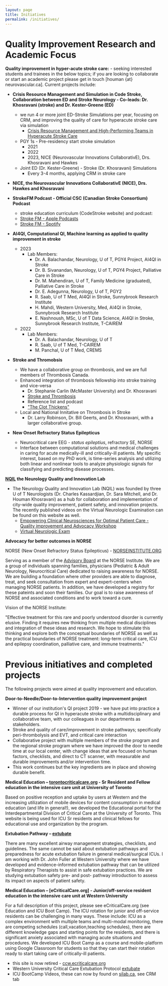 ```yaml
---
layout: page
title: Initiatives
permalink: /initiatives/
---
```


# Quality Improvement Research and Academic Focus

**Quality improvement in hyper-acute stroke care:** - seeking interested students and trainees in the below topics; if you are looking to collaborate or start an academic project please get in touch [houman {at} neurovascular.ca]. Current projects include:
* **Crisis Resource Management and Simulation in Code Stroke, Collaboration between ED and Stroke Neurology - Co-leads: Dr. Khosravani (stroke) and Dr. Kester-Greene (ED)**
    * we run 4 or more joint ED-Stroke Simulations per year, focusing on CRM, and improving the quality of care for hyperacute stroke care via simulation
        * [Crisis Resource Management and High-Performing Teams in Hyperacute Stroke Care](https://dx.doi.org/10.1007/s12028-020-01057-4)
    * PGY 1s - Pre-residency start stroke simulation
        * 2021
        * 2022
        * 2023, NICE (Neurovascular Innovations CollaborativE), Drs. Khosravani and Hawkes
    * Joint ED (Dr. Kester-Greene) - Stroke (Dr. Khosravani) Simulations
        * Every 3-4 months, applying CRM in stroke care
* **NICE, the Neurovascular Innovations CollaborativE (NICE), Drs. Hawkes and Khosravani**
* **StrokeFM Podcast - Official CSC (Canadian Stroke Consortium) Podcast**
    * stroke education curriculum (CodeStroke website) and podcast:
    * [Stroke FM - Apple Podcasts](https://podcasts.apple.com/ca/podcast/stroke-fm/id1507174650)
    * [Stroke FM - Spotify](https://open.spotify.com/show/68E5WtnyWRHnLizKIKJDw8)
* **AI4QI, Computational QI, Machine learning as applied to quality improvement in stroke**
    * 2023
        * Lab Members:
            * Dr. A. Balachandar, Neurology, U of T, PGY4 Project, AI4QI in Stroke
            * Dr. B. Sivanandan, Neurology, U of T, PGY4 Project, Palliative Care in Stroke
            * Dr. M. Mahendiran, U of T, Family Medicine (graduated), Palliative Care in Stroke
            * Dr. E. Adegunna, Neurology, U of T, PGY2
            * R. Saab, U of T Med, AI4QI in Stroke, Sunnybrook Research Institute
            * H. Mahdi, Western University, Med, AI4QI in Stroke, Sunnybrook Research Institute
            * E. Nashnoush, MSc, U of T Data Science, AI4QI in Stroke, Sunnybrook Research Institute, T-CAIREM
    * 2022
        * Lab Members:
            * Dr. A. Balachandar, Neurology, U of T
            * R. Saab, U of T Med, T-CAIREM
            * M. Panchal, U of T Med, CREMS
            
* **Stroke and Thromobsis**
    * We have a collaborative group on thrombosis, and we are full members of Thrombosis Canada.
    * Enhanced integration of thrombosis fellowship into stroke training and vice-versa
        * Dr. Stephanie Carlin (McMaster University) and Dr. Khosravani
        * [Stroke and Thrombosis](https://sites.google.com/strokeandthrombosis.org/theclotthickens/home/)
        * Reference list and podcast
        * ["The Clot Thickens"](https://pubmed.ncbi.nlm.nih.gov/34232455/)
    * Local and National Innitative on Thrombosis in Stroke
        * Dr. Larry Robinson, Dr. Bill Geerts, and Dr. Khosravani, with a larger collaborative group.

* **New Onset Refractory Status Epilepticus**
    
    * Neurocritical care EEG - *status epileptius*, refractory SE, NORSE
    * Interface between computational solutions and medical challenges in caring for acute medically-ill and critically-ill patients. My specific interest, based on my PhD work, is time-series analysis and utilizing both linear and nonlinear tools to analyze physiologic signals for classifying and predicting disease processes.

**[NQIL](https://sites.google.com/nqil.ca/nqil/?pli=1) the Neurology Quality and Innovation Lab**

* The Neurology Quality and Innovation Lab (NQIL) was founded by three U of T Neurologists (Dr. Charles Kassardjian, Dr. Sara Mitchell, and Dr. Houman Khosravani) as a hub for collaboration and implementation of city-wide quality improvement, patient safety, and innovation projects. The recently published videos on the Virtual Neurologic Examination can be found on this website as well.
    * [Empowering Clinical Neurosciences for Optimal Patient Care - Quality improvement and Advocacy Workshop](https://www.eventscribe.net/2023/cnsfcongress/fsPopup.asp?Mode=sessionInfo&PresentationID=1257771)
    * [Virtual Neurologic Exam](https://www.ncbi.nlm.nih.gov/pmc/articles/PMC7347716/)

**Advocacy for better outcomes in NORSE**

NORSE (New Onset Refractory Status Epilepticus) - [NORSEINSTITUTE.ORG](https://norseinstitute.org)

Serving as a member of the [Advisory Board](https://www.norseinstitute.org/medical-advisory-board/) at the NORSE Institute. We are a group of individuals spanning families, physicians (Pediatric & Adult Neurology, Neurocritical Care) dedicated to raising awareness for NORSE. We are building a foundation where other providers are able to diagnose, treat, and seek consultation from expert and expert-centers when managing NORSE patients. In addition, we have developed a registry for these pateints and soon their families. Our goal is to raise awareness of NORSE and associated conditions and to work toward a cure.

Vision of the NORSE Institute:

"Effective treatment for this rare and poorly understood disorder is currently elusive. Finding it requires new thinking from multiple medical disciplines and integration of these ideas and research. We hope to stimulate this thinking and explore both the conceptual boundaries of NORSE as well as the practical boundaries of NORSE treatment: long-term critical care, ICU and epilepsy coordination, palliative care, and immune treatments."

# Previous initiatives and completed projects

The following projects were aimed at quality improvement and education.

**Door-to-Needle/Door-to-Intervention quality improvement project**
   * Winner of our institution's QI project 2019 - we have put into practice a durable process for QI in hyperacute stroke with a multidisciplinary and collaborative team, with our colleagues in our departments as stakeholders.
   * Stroke and quality of care/improvement in stroke pathways; specifically peri-thrombolysis and EVT, and critical care interaction
   * Collaborative project with multiple members of the stroke program and the regional stroke program where we have improved the door to needle time at our local center, with change ideas that are focused on human factors, checklists, and direct to CT scanner, with measurable and durable improvements and/or intervention time.
   * This work continues but the key ingredients are in place and showing durable benefit.

**Medical Education – [torontocriticalcare.org](http://www.torontocriticalcare.org/) - Sr Resident and Fellow education in the intensive care unit at University of Toronto**

Based on positive reception and uptake by users at Western and the increasing utilization of mobile devices for content consumption in medical education (and life in general!), we developed the Educational portal for the Interdepartmental Division of Critical Care at the University of Toronto. This website is being used for ICU Sr residents and clinical fellows for educational use and organization by the program.

**Extubation Pathway – [extubate](http://extubate.ecriticalcare.org/)**

There are many excellent airway management strategies, checklists, and guidelines. The same cannot be said about extubation pathways and preparedness for acute extubation failure in general medical/surgical ICUs. I am working with Dr. John Fuller at Western University where we have developed and evidence-informed extubation pathway that can be utilized by Respiratory Therapists to assist in safe extubation practices. We are studying extubation safety pre- and post- pathway introduction to assess its impact on aspects of patient safety.

**Medical Education – [eCriticalCare.org] - Junior/off-service resident education in the intensive care unit at Western University**

For a full description of this project, please see eCriticalCare.org (see Education and ICU Boot Camp).
The ICU rotation for junior and off-service residents can be challenging in many ways. These include: ICU as a complex environment with multiple teams and multi-modal monitoring, there are competing schedules (call,vacation,teaching schedules), there are different knowledge gaps and starting points for the residents, and there is significant anxiety associated with managing acute situations and procedures.
We developed ICU Boot Camp as a course and mobile-platform using Google Classroom for students so that they can start their rotation ready to start taking care of critically-ill patients.
* this site is now retired - [ccw.ecriticalcare.org](http://ccw.ecriticalcare.org/)
* Western University Critical Care Extubation Protocol [extubate](http://extubate.ecriticalcare.org/)
* ICU BootCamp Videos, these can now by found on [silab.ca](https://sites.google.com/ncrit.org/silab/), see CRM tab